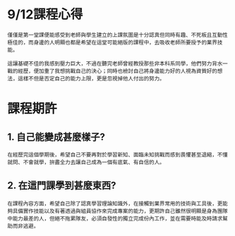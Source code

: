 # 9/12課程心得

    僅僅是第一堂課便能感受到老師與學生建立的上課氛圍是十分認真但同時有趣、不死板且互動性極佳的，而身邊的人明顯也都是希望在這堂可能絕版的課程中，去吸收老師所要授予的業界技能。

    這讓基礎不佳的我感到壓力巨大，不過在聽完老師曾經教授那些非本科系同學，他們努力背水一戰的經歷，便加重了我想挑戰自己的決心；同時也檢討自己將身邊能力好的人視為資質好的想法，這樣不但是否定自己的能力上限，更是忽視掉他人付出的努力。

# 課程期許

## 1. 自己能變成甚麼樣子?
    在經歷完這個學期後，希望自己不要再對於學習新知、面臨未知挑戰而感到畏懼甚至退縮，不懂就問、不會就學，拚盡全力去讓自己成為一個有底氣、有自信的人。

## 2. 在這門課學到甚麼東西?
    在課程內容方面，希望自己除了認真學習理論知識外，在接觸到業界常用的技術與工具後，更能夠具備實作技能以及有著透過與組員協作來完成專案的能力，更期許自己雖然很明顯是身為團隊中能力最差的人，但絕不拖累隊友，必須自發性的獨立完成份內工作，並在需要時能及時請求幫助而非逃避。